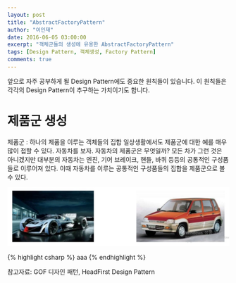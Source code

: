 ```yaml
---
layout: post
title: "AbstractFactoryPattern"
author: "이인재"
date: 2016-06-05 03:00:00
excerpt: "객체군들의 생성에 유용한 AbstractFactoryPattern"
tags: [Design Pattern, 객체생성, Factory Pattern]
comments: true
---
```


앞으로 자주 공부하게 될 Design Pattern에도 중요한 원칙들이 있습니다. 이 원칙들은 각각의 Design Pattern이 추구하는 가치이기도 합니다.

# 제품군 생성

제품군 : 하나의 제품을 이루는 객체들의 집합
일상생활에서도 제품군에 대한 예를 매우 많이 접할 수 있다. 자동차를 보자. 자동차의 제품군은 무엇일까? 모든 차가 그런 것은 아니겠지만 대부분의 자동차는 엔진, 기어 브레이크, 핸들, 바퀴 등등의 공통적인 구성품들로 이루어져 있다.
이때 자동차를 이루는 공통적인 구성품들의 집합을 제품군으로 볼 수 있다.

![자동차를 이루는 제품군](/assets/img/1.png)

{% highlight csharp %}
aaa
{% endhighlight %}

참고자료: GOF 디자인 패턴, HeadFirst Design Pattern
